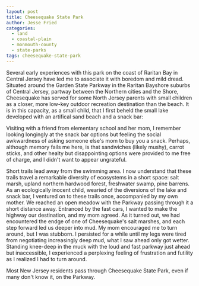 ```yaml
---
layout: post
title: Cheesequake State Park
author: Jesse Fried
categories:
  - land
  - coastal-plain
  - monmouth-county
  - state-parks
tags: cheesequake-state-park
---
```


Several early experiences with this park on the coast of Raritan Bay in Central Jersey have led me to associate it with boredom and mild dread. Situated around the Garden State Parkway in the Raritan Bayshore suburbs of Central Jersey, partway between the Northern cities and the Shore, Cheesequake has served for some North Jersey parents with small children as a closer, more low-key outdoor recreation destination than the beach. It is in this capacity, as a small child, that I first beheld the small lake developed with an artifical sand beach and a snack bar:

Visiting with a friend from elementary school and her mom, I remember looking longingly at the snack bar options but feeling the social awkwardness of asking someone else's mom to buy you a snack. Perhaps, although memory fails me here, is that sandwiches (likely mushy), carrot sticks, and other healty but disappointing options were provided to me free of charge, and I didn't want to appear ungrateful.

Short trails lead away from the swimming area. I now understand that these trails travel a remarkable diversity of ecosystems in a short space: salt marsh, upland northern hardwood forest, freshwater swamp, pine barrens. As an ecologically inocent child, wearied of the diversions of the lake and snack bar, I ventured on to these trails once, accompanied by my own mother. We reached an open meadow with the Parkway passing through it a short distance away. Entranced by the fast cars, I wanted to make the highway our destination, and my mom agreed. As it turned out, we had encountered the endge of one of Cheesequake's salt marshes, and each step forward led us deeper into mud. My mom encouraged me to turn around, but I was stubborn. I persisted for a while until my legs were tired from negotiating increasingly deep mud, what I saw ahead only got wetter. Standing knee-deep in the muck with the loud and fast parkway just ahead but inaccessible, I experienced a perplexing feeling of frustration and futility as I realized I had to turn around.  

Most New Jersey residents pass through Cheesequake State Park, even if many don't know it, on the Parkway. 
